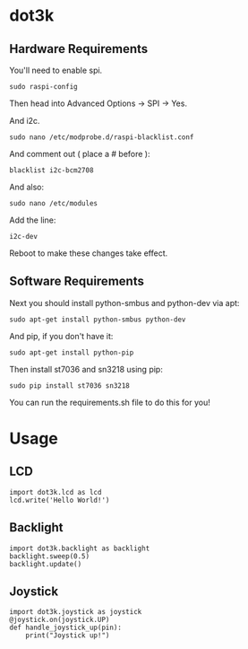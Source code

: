 dot3k
=====

Hardware Requirements
---------------------

You'll need to enable spi.

    sudo raspi-config

Then head into Advanced Options -> SPI -> Yes.

And i2c.

    sudo nano /etc/modprobe.d/raspi-blacklist.conf

And comment out ( place a # before ):

    blacklist i2c-bcm2708

And also:

    sudo nano /etc/modules

Add the line:
   
    i2c-dev

Reboot to make these changes take effect.

Software Requirements
---------------------

Next you should install python-smbus and python-dev via apt:

    sudo apt-get install python-smbus python-dev

And pip, if you don't have it:

    sudo apt-get install python-pip

Then install st7036 and sn3218 using pip:

    sudo pip install st7036 sn3218

You can run the requirements.sh file to do this for you!

Usage
=====

LCD
---

    import dot3k.lcd as lcd
    lcd.write('Hello World!')


Backlight
---------

    import dot3k.backlight as backlight
    backlight.sweep(0.5)
    backlight.update()

Joystick
--------

    import dot3k.joystick as joystick
    @joystick.on(joystick.UP)
    def handle_joystick_up(pin):
        print("Joystick up!")
